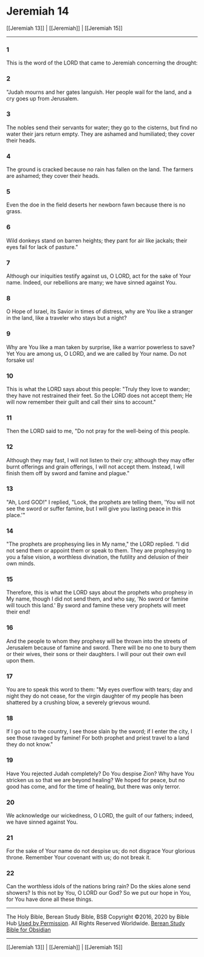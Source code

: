 # Jeremiah 14

[[Jeremiah 13]] | [[Jeremiah]] | [[Jeremiah 15]]

---

### 1
This is the word of the LORD that came to Jeremiah concerning the drought:

### 2
"Judah mourns and her gates languish. Her people wail for the land, and a cry goes up from Jerusalem.

### 3
The nobles send their servants for water; they go to the cisterns, but find no water their jars return empty. They are ashamed and humiliated; they cover their heads.

### 4
The ground is cracked because no rain has fallen on the land. The farmers are ashamed; they cover their heads.

### 5
Even the doe in the field deserts her newborn fawn because there is no grass.

### 6
Wild donkeys stand on barren heights; they pant for air like jackals; their eyes fail for lack of pasture."

### 7
Although our iniquities testify against us, O LORD, act for the sake of Your name. Indeed, our rebellions are many; we have sinned against You.

### 8
O Hope of Israel, its Savior in times of distress, why are You like a stranger in the land, like a traveler who stays but a night?

### 9
Why are You like a man taken by surprise, like a warrior powerless to save? Yet You are among us, O LORD, and we are called by Your name. Do not forsake us!

### 10
This is what the LORD says about this people: "Truly they love to wander; they have not restrained their feet. So the LORD does not accept them; He will now remember their guilt and call their sins to account."

### 11
Then the LORD said to me, "Do not pray for the well-being of this people.

### 12
Although they may fast, I will not listen to their cry; although they may offer burnt offerings and grain offerings, I will not accept them. Instead, I will finish them off by sword and famine and plague."

### 13
"Ah, Lord GOD!" I replied, "Look, the prophets are telling them, 'You will not see the sword or suffer famine, but I will give you lasting peace in this place.'"

### 14
"The prophets are prophesying lies in My name," the LORD replied. "I did not send them or appoint them or speak to them. They are prophesying to you a false vision, a worthless divination, the futility and delusion of their own minds.

### 15
Therefore, this is what the LORD says about the prophets who prophesy in My name, though I did not send them, and who say, 'No sword or famine will touch this land.' By sword and famine these very prophets will meet their end!

### 16
And the people to whom they prophesy will be thrown into the streets of Jerusalem because of famine and sword. There will be no one to bury them or their wives, their sons or their daughters. I will pour out their own evil upon them.

### 17
You are to speak this word to them: "My eyes overflow with tears; day and night they do not cease, for the virgin daughter of my people has been shattered by a crushing blow, a severely grievous wound.

### 18
If I go out to the country, I see those slain by the sword; if I enter the city, I see those ravaged by famine! For both prophet and priest travel to a land they do not know."

### 19
Have You rejected Judah completely? Do You despise Zion? Why have You stricken us so that we are beyond healing? We hoped for peace, but no good has come, and for the time of healing, but there was only terror.

### 20
We acknowledge our wickedness, O LORD, the guilt of our fathers; indeed, we have sinned against You.

### 21
For the sake of Your name do not despise us; do not disgrace Your glorious throne. Remember Your covenant with us; do not break it.

### 22
Can the worthless idols of the nations bring rain? Do the skies alone send showers? Is this not by You, O LORD our God? So we put our hope in You, for You have done all these things.

---

The Holy Bible, Berean Study Bible, BSB
Copyright ©2016, 2020 by Bible Hub
[Used by Permission](https://berean.bible/terms.htm). All Rights Reserved Worldwide.
[Berean Study Bible for Obsidian](https://github.com/gapmiss/berean-study-bible-for-obsidian)

---

[[Jeremiah 13]] | [[Jeremiah]] | [[Jeremiah 15]]

